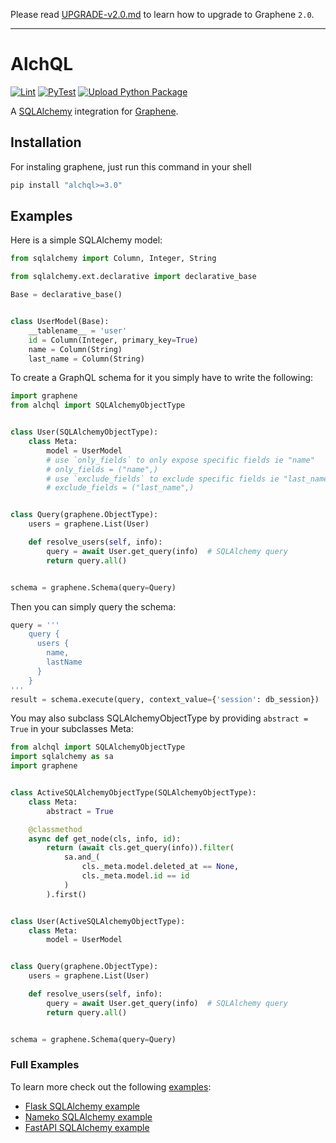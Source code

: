 Please read [UPGRADE-v2.0.md](https://github.com/graphql-python/graphene/blob/master/UPGRADE-v2.0.md)
to learn how to upgrade to Graphene `2.0`.

---

# AlchQL

[![Lint](https://github.com/startupmillio/alchql/actions/workflows/python-black.yml/badge.svg)](https://github.com/startupmillio/alchql/actions/workflows/python-black.yml)
[![PyTest](https://github.com/startupmillio/alchql/actions/workflows/python-pytest.yml/badge.svg)](https://github.com/startupmillio/alchql/actions/workflows/python-pytest.yml)
[![Upload Python Package](https://github.com/startupmillio/alchql/actions/workflows/python-publish.yml/badge.svg)](https://github.com/startupmillio/alchql/actions/workflows/python-publish.yml)

A [SQLAlchemy](http://www.sqlalchemy.org/) integration for [Graphene](http://graphene-python.org/).

## Installation

For instaling graphene, just run this command in your shell

```bash
pip install "alchql>=3.0"
```

## Examples

Here is a simple SQLAlchemy model:

```python
from sqlalchemy import Column, Integer, String

from sqlalchemy.ext.declarative import declarative_base

Base = declarative_base()


class UserModel(Base):
    __tablename__ = 'user'
    id = Column(Integer, primary_key=True)
    name = Column(String)
    last_name = Column(String)
```

To create a GraphQL schema for it you simply have to write the following:

```python
import graphene
from alchql import SQLAlchemyObjectType


class User(SQLAlchemyObjectType):
    class Meta:
        model = UserModel
        # use `only_fields` to only expose specific fields ie "name"
        # only_fields = ("name",)
        # use `exclude_fields` to exclude specific fields ie "last_name"
        # exclude_fields = ("last_name",)


class Query(graphene.ObjectType):
    users = graphene.List(User)

    def resolve_users(self, info):
        query = await User.get_query(info)  # SQLAlchemy query
        return query.all()


schema = graphene.Schema(query=Query)
```

Then you can simply query the schema:

```python
query = '''
    query {
      users {
        name,
        lastName
      }
    }
'''
result = schema.execute(query, context_value={'session': db_session})
```

You may also subclass SQLAlchemyObjectType by providing `abstract = True` in
your subclasses Meta:

```python
from alchql import SQLAlchemyObjectType
import sqlalchemy as sa
import graphene


class ActiveSQLAlchemyObjectType(SQLAlchemyObjectType):
    class Meta:
        abstract = True

    @classmethod
    async def get_node(cls, info, id):
        return (await cls.get_query(info)).filter(
            sa.and_(
                cls._meta.model.deleted_at == None,
                cls._meta.model.id == id
            )
        ).first()


class User(ActiveSQLAlchemyObjectType):
    class Meta:
        model = UserModel


class Query(graphene.ObjectType):
    users = graphene.List(User)

    def resolve_users(self, info):
        query = await User.get_query(info)  # SQLAlchemy query
        return query.all()


schema = graphene.Schema(query=Query)
```

### Full Examples

To learn more check out the following [examples](examples/):

- [Flask SQLAlchemy example](examples/flask_sqlalchemy)
- [Nameko SQLAlchemy example](examples/nameko_sqlalchemy)
- [FastAPI SQLAlchemy example](examples/fastapi_sqlalchemy)
